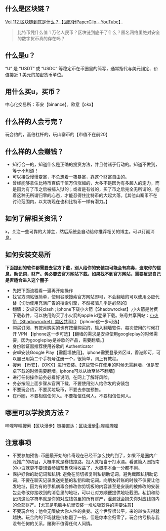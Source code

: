 ## 什么是区块链？
[Vol 112.区块链到底是什么？【回形针PaperClip - YouTube】](https://youtu.be/TVlo66aOZE0?si=IboEgPlVb5B5hoal)
> 比特币凭什么值 1 万亿人民币？区块链到底干了什么？匿名网络里绝对安全的数字货币真的存在吗？


## 什么是u？
“U” 是 “USDT” 或 “USDC” 等稳定币在币圈里的简写，通常指代与美元锚定、价值接近 1 美元的加密货币单位。

## 用什么买u，买币？
中心化交易所：币安【binance】，欧意【okx】

## 什么样的人会亏完？
玩合约的，高倍杠杆的，玩山寨币的【市值不在前20】

## 什么样的人会赚钱？
- 知行合一的，知道什么是正确的投资方法，并且付诸于行动的。知道不做到，等于不知道！
- 可以接受慢慢变富，不总想着一夜暴富，靠这个财富自由的。
- 曾经能够拿住比特币百倍千倍万倍涨幅的，大多不是因为有多超人的定力，而是因为有了币之后被捕入狱的；或者是有钱的，买了币之后完全无所谓的，抱着这种无所谓归零的心态，才能忍得住比特币的大起大落。【其他山寨币不在讨论范围内，以太坊现在也和比特币一样有潜力。】

## 如何了解相关资讯？
x，关注一些可靠的大博主，然后系统会自动给你推荐相关的博主。可以订阅消息。

## 如何安装交易所
**下面提到的软件都需要去官方下载，别人给你的安装包可能会有病毒，盗取你的信息，助记词，财产。务必要去官方网站下载。如果找不到官方网站，需要反思自己是否适合进入这个圈子**
- 先把下面流程看一遍再开始操作
- 找官方网站很简单，使用谷歌搜索官方网站即可，不会翻墙的可以使用必应代替【切勿使用充满广告的搜索引擎，不然被骗几乎是必然的】
- 翻墙：安卓安装clash ; iphone下载小火箭【Shadowrocket】,小火箭是付费下载软件，可以使用购买了小火箭的apple id登录下载。账号共享网站：[小火箭（Shadowrocket）美区共享ID](https://ids.ailiao.eu/) 【iphone这一步可选】
- 购买订阅，有按月购买的也有按量购买的，输入翻墙软件，每次使用的时候打开 VPN 【iphone这一步可选】【翻墙的需求是安卓使用googleplay的时候需要，因为googleplay是谷歌的产品，需要翻墙。】
- 身份验证器推荐使用谷歌的 Authenticator
- 安卓安装Google Play【需翻墙使用】。iphone需要登录外区id，香港即可，可以自己用第二个手机号注册一个，很简单，网上有教程。
- 搜索 【币安】，【OKX】进行安装。【这些软件在使用的时候无需翻墙，但是安卓下载的时候需要翻墙。iphone可以从始至终不翻墙】
- 进行任何操作前务必看好说明，在网上了解好风险。
- 务必按照上面步骤从官网下载，不要使用别人给你发的安装包
- 不要玩合约，不要买垃圾币，不要去参加预售。
- 在币圈，不要相信任何人。不要相信任何人。不要相信任何人。

## 哪里可以学投资方法？
哔哩哔哩搜索【区块漫步】链接直达：[区块漫步🚶-哔哩哔哩](https://space.bilibili.com/3546751971625118)

## 注意事项
- 不要参加预售: 币圈最开始的传奇现在已经不怎么找的到了，如果不是圈内广泛推广的项目，大概率就是卷钱跑路，投入就相当于打水漂。看这篇入圈指南的小白就更不要想着参加预售获得收益了，大概率本金一分都不剩。
- 保护好你的助记词和私钥: 避免在剪切板复制私钥助记词，避免截图私钥助记词，不要在聊天记录发送完整的私钥和助记词。向朋友转账的时候不仅要让他发地址，因为有的手机病毒会修改你剪切板的内容甚至是安装的被修改的安装包会修改你接收到的消息里的地址，可以让对方顺便提供地址截图。私钥和助记词这段字符串就是你的对应钱包里的所有财产，泄漏就会损失你对应钱包内的全部财产。【尤其是电脑手机里安装一堆垃圾软件的需要注意】
- 不要玩合约：他会无限放大你人性的贪婪。这个世界很公平，来的越快去得就越快。玩合约的下场就是价格翻了一倍，但是你本金归零了。玩合约亏损与我没有任何的关系，赌狗不值得任何人同情。